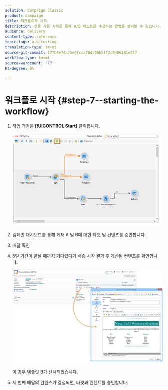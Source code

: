 ```yaml
---
solution: Campaign Classic
product: campaign
title: 워크플로우 시작
description: 전용 사용 사례를 통해 A/B 테스트를 수행하는 방법을 살펴볼 수 있습니다.
audience: delivery
content-type: reference
topic-tags: a-b-testing
translation-type: tm+mt
source-git-commit: 177b4e74c75e4fcca70dc90b5ff2c0406181e0f7
workflow-type: tm+mt
source-wordcount: '77'
ht-degree: 0%

---
```



# 워크플로 시작 {#step-7--starting-the-workflow}

1. 작업 과정을 **[!UICONTROL Start]** 클릭합니다.

   ![](assets/use_case_abtesting_startwkfl_001.png)

1. 캠페인 대시보드를 통해 게재 A 및 B에 대한 타겟 및 컨텐츠를 승인합니다.
1. 배달 확인
1. 5일 기간이 끝날 때까지 기다렸다가 배송 시작 결과 후 계산된 컨텐츠를 확인합니다.

   ![](assets/use_case_abtesting_startwkfl_002.png)

   이 경우 템플릿 B가 선택되었습니다.

1. 세 번째 배달의 컨텐츠가 결정되면, 타겟과 컨텐트를 승인합니다.
